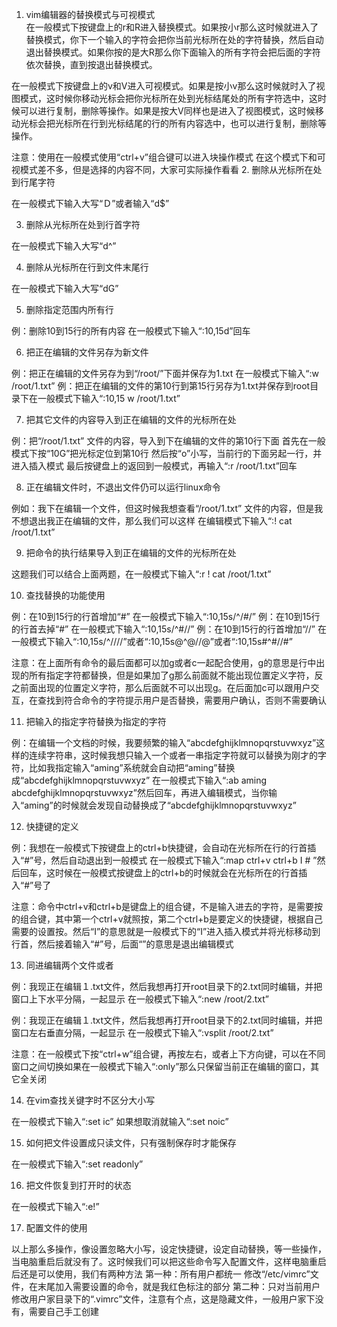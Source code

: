 1. vim编辑器的替换模式与可视模式  
在一般模式下按键盘上的r和R进入替换模式。如果按小r那么这时候就进入了替换模式，你下一个输入的字符会把你当前光标所在处的字符替换，然后自动退出替换模式。如果你按的是大R那么你下面输入的所有字符会把后面的字符依次替换，直到按退出替换模式。

在一般模式下按键盘上的v和V进入可视模式。如果是按小v那么这时候就时入了视图模式，这时候你移动光标会把你光标所在处到光标结尾处的所有字符选中，这时候可以进行复制，删除等操作。如果是按大V同样也是进入了视图模式，这时候移动光标会把光标所在行到光标结尾的行的所有内容选中，也可以进行复制，删除等操作。

注意：使用在一般模式使用“ctrl+v”组合键可以进入块操作模式
在这个模式下和可视模式差不多，但是选择的内容不同，大家可实际操作看看
2. 删除从光标所在处到行尾字符

在一般模式下输入大写“Ｄ”或者输入“d$”

3. 删除从光标所在处到行首字符


在一般模式下输入大写“d^”


4. 删除从光标所在行到文件末尾行


在一般模式下输入大写“dG”


5. 删除指定范围内所有行

例：删除10到15行的所有内容
在一般模式下输入“:10,15d”回车

6. 把正在编辑的文件另存为新文件

例：把正在编辑的文件另存为到“/root/”下面并保存为1.txt
在一般模式下输入“:w /root/1.txt”
例：把正在编辑的文件的第10行到第15行另存为1.txt并保存到root目录下在一般模式下输入“:10,15 w /root/1.txt”

7. 把其它文件的内容导入到正在编辑的文件的光标所在处

例：把“/root/1.txt” 文件的内容，导入到下在编辑的文件的第10行下面
首先在一般模式下按“10G”把光标定位到第10行
然后按“o”小写，当前行的下面另起一行，并进入插入模式
最后按键盘上的返回到一般模式，再输入“:r /root/1.txt”回车

8. 正在编辑文件时，不退出文件仍可以运行linux命令

例如：我下在编辑一个文件，但这时候我想查看“/root/1.txt” 文件的内容，但是我不想退出我正在编辑的文件，那么我们可以这样
在编辑模式下输入“:! cat /root/1.txt”

9. 把命令的执行结果导入到正在编辑的文件的光标所在处

这题我们可以结合上面两题，在一般模式下输入“:r ! cat /root/1.txt”

10. 查找替换的功能使用

例：在10到15行的行首增加“#”
在一般模式下输入“:10,15s/^/#/”
例：在10到15行的行首去掉“#”
在一般模式下输入“:10,15s/^#//”
例：在10到15行的行首增加“//”
在一般模式下输入“:10,15s/^/\/\//”或者“:10,15s@^@//@”或者“:10,15s#^#//#”


注意：在上面所有命令的最后面都可以加g或者c一起配合使用，g的意思是行中出现的所有指定字符都替换，但是如果加了g那么前面就不能出现位置定义字符，反之前面出现的位置定义字符，那么后面就不可以出现g。在后面加c可以跟用户交互，在查找到符合命令的字符提示用户是否替换，需要用户确认，否则不需要确认

11. 把输入的指定字符替换为指定的字符

例：在编辑一个文档的时候，我要频繁的输入“abcdefghijklmnopqrstuvwxyz”这样的连续字符串，这时候我想只输入一个或者一串指定字符就可以替换为刚才的字符，比如我指定输入“aming”系统就会自动把“aming”替换成“abcdefghijklmnopqrstuvwxyz”
在一般模式下输入“:ab aming abcdefghijklmnopqrstuvwxyz”然后回车，再进入编辑模式，当你输入“aming”的时候就会发现自动替换成了“abcdefghijklmnopqrstuvwxyz”

12. 快捷键的定义

例：我想在一般模式下按键盘上的ctrl+b快捷键，会自动在光标所在行的行首插入“#”号，然后自动退出到一般模式
在一般模式下输入“:map ctrl+v ctrl+b I # ”然后回车，这时候在一般模式按键盘上的ctrl+b的时候就会在光标所在的行首插入“#”号了

注意：命令中ctrl+v和ctrl+b是键盘上的组合键，不是输入进去的字符，是需要按的组合键，其中第一个ctrl+v就照按，第二个ctrl+b是要定义的快捷键，根据自己需要的设置按。然后“I”的意思就是一般模式下的“I”进入插入模式并将光标移动到行首，然后接着输入“#”号，后面“”的意思是退出编辑模式

13. 同进编辑两个文件或者

例：我现正在编辑１.txt文件，然后我想再打开root目录下的2.txt同时编辑，并把窗口上下水平分隔，一起显示
在一般模式下输入“:new /root/2.txt”

例：我现正在编辑１.txt文件，然后我想再打开root目录下的2.txt同时编辑，并把窗口左右垂直分隔，一起显示
在一般模式下输入“:vsplit /root/2.txt”

注意：在一般模式下按“ctrl+w”组合键，再按左右，或者上下方向键，可以在不同窗口之间切换如果在一般模式下输入“:only”那么只保留当前正在编辑的窗口，其它全关闭


14. 在vim查找关键字时不区分大小写

在一般模式下输入“:set ic”
如果想取消就输入“:set noic”

15. 如何把文件设置成只读文件，只有强制保存时才能保存

在一般模式下输入“:set readonly”

16. 把文件恢复到打开时的状态

在一般模式下输入“:e!”

17. 配置文件的使用  

以上那么多操作，像设置忽略大小写，设定快捷键，设定自动替换，等一些操作，当电脑重启后就没有了。这时候我们可以把这些命令写入配置文件，这样电脑重启后还是可以使用，我们有两种方法
第一种：所有用户都统一
修改“/etc/vimrc”文件，在末尾加入需要设置的命令，就是我红色标注的部分
第二种：只对当前用户
修改用户家目录下的“.vimrc”文件，注意有个点，这是隐藏文件，一般用户家下没有，需要自己手工创建
